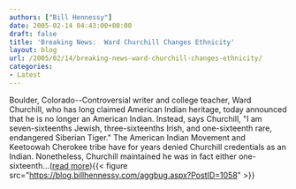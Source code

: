 ```yaml
---
authors: ["Bill Hennessy"]
date: 2005-02-14 04:43:00+00:00
draft: false
title: 'Breaking News:  Ward Churchill Changes Ethnicity'
layout: blog
url: /2005/02/14/breaking-news-ward-churchill-changes-ethnicity/
categories:
- Latest
---
```


Boulder, Colorado--Controversial writer and college teacher, Ward Churchill, who has long claimed American Indian heritage, today announced that he is no longer an American Indian. Instead, says Churchill, "I am seven-sixteenths Jewish, three-sixteenths Irish, and one-sixteenth rare, endangered Siberian Tiger."
The American Indian Movement and Keetoowah Cherokee tribe have for years denied Churchill credentials as an Indian. Nonetheless, Churchill maintained he was in fact either one-sixteenth...([read more](https://blog.billhennessy.com/blogs/hennessys_view/archive/2005/02/13/1058.aspx)){{< figure src="https://blog.billhennessy.com/aggbug.aspx?PostID=1058" >}}

